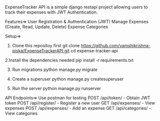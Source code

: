 ExpenseTracker API is a simple django restapi project allowing users to track their expenses with JWT Authentication.

Features=> 
User Registration & Authentication (JWT)
Manage Expenses (Create, Read, Update, Delete)
Expense Categories

Setup=>
1. Clone this repositoy first
git clone https://github.com/vamshikrishna-piska/ExpenseTrackerAPI.git
cd expense-tracker-api

2.Install the dependencies needed
pip install -r requirements.txt

3. Run migrations
python manage.py migrate

4. Create a superuser
python manage.py createsuperuser

5. Run the server
python manage.py runserver



API Endpoints=> Use postman for testing
POST /api/token/ - Obtain JWT token
POST /api/register/ - Register a new user
GET /api/expenses/ - View expenses
POST /api/expenses/ - Add an expense
GET /api/categories/ - View categories
